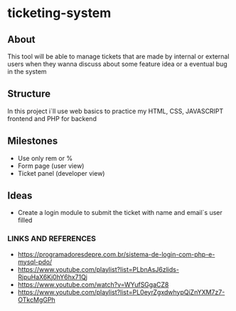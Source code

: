 # ticketing-system
## About
This tool will be able to manage tickets that are made by internal or external users when they wanna discuss about some feature idea or a eventual bug in the system
## Structure
In this project i`ll use web basics to practice my HTML, CSS, JAVASCRIPT frontend and PHP for backend
## Milestones
* Use only rem or %
* Form page (user view)
* Ticket panel (developer view)
## Ideas
* Create a login module to submit the ticket with name and email`s user filled
### LINKS AND REFERENCES
* https://programadoresdepre.com.br/sistema-de-login-com-php-e-mysql-pdo/
* https://www.youtube.com/playlist?list=PLbnAsJ6zlids-RjpuHaX6Kj0hY6hx71Qj
* https://www.youtube.com/watch?v=WYufSGgaCZ8
* https://www.youtube.com/playlist?list=PL0eyrZgxdwhypQiZnYXM7z7-OTkcMgGPh
